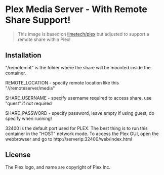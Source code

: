 # Plex Media Server - With Remote Share Support!


> This image is based on [limetech/plex](https://hub.docker.com/r/limetech/plex/) but adjusted to support a remote share within Plex!

## Installation
"/remotemnt" is the folder where the share will be mounted inside the container.

REMOTE_LOCATION - specify remote location like this "//remoteserver/media"

SHARE_USERNAME - specify username required to access share, use "quest" if not required

SHARE_PASSWORD - specify password, leave empty if using guest, do specify when running!

32400 is the default port used for PLEX. The best thing is to run this container in the "HOST" network mode.
To access the Plex GUI, open the webbrowser and go to http://serverip:32400/web/index.html

## License
The Plex logo, and name are copyright of Plex Inc.